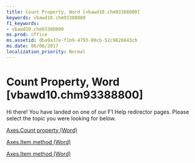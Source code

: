 ```yaml
---
title: Count Property, Word [vbawd10.chm93388800]
keywords: vbawd10.chm93388800
f1_keywords:
- vbawd10.chm93388800
ms.prod: office
ms.assetid: dba9a37e-f1b9-4793-89cb-52c9826843cb
ms.date: 06/08/2017
localization_priority: Normal
---
```



# Count Property, Word [vbawd10.chm93388800]

Hi there! You have landed on one of our F1 Help redirector pages. Please select the topic you were looking for below.

[Axes.Count property (Word)](http://msdn.microsoft.com/library/e182ef8e-eff1-eeb3-ae06-7764fa112a89%28Office.15%29.aspx)

[Axes.Item method (Word)](http://msdn.microsoft.com/library/18f63335-3043-3f52-28b0-8b515db655f3.aspx)

[Axes.Item method (Word)](http://msdn.microsoft.com/library/143898d3-cbc8-ebfc-4e25-caceeb91a8bf%28Office.15%29.aspx)

